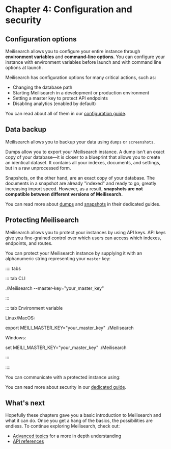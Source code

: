 # Chapter 4: Configuration and security

## Configuration options

Meilisearch allows you to configure your entire instance through **environment variables** and **command-line options**. You can configure your instance with environment variables before launch and with command line options at launch.

Meilisearch has configuration options for many critical actions, such as:

- Changing the database path
- Starting Meilisearch in a development or production environment
- Setting a master key to protect API endpoints
- Disabling analytics (enabled by default)

You can read about all of them in our [configuration guide](/reference/features/configuration.md).

## Data backup

Meilisearch allows you to backup your data using `dumps` or `screenshots`.

Dumps allow you to export your Meilisearch instance. A dump isn't an exact copy of your database—it is closer to a blueprint that allows you to create an identical dataset. It contains all your indexes, documents, and settings, but in a raw unprocessed form.

Snapshots, on the other hand, are an exact copy of your database. The documents in a snapshot are already "indexed" and ready to go, greatly increasing import speed. However, as a result, **snapshots are not compatible between different versions of Meilisearch.**

You can read more about [dumps](/reference/features/dumps.md) and [snapshots](/reference/features/snapshots.md) in their dedicated guides.

## Protecting Meilisearch

Meilisearch allows you to protect your instances by using API keys. API keys give you fine-grained control over which users can access which indexes, endpoints, and routes.

You can protect your Meilisearch instance by supplying it with an alphanumeric string representing your `master` key:

:::: tabs

::: tab CLI

./Meilisearch --master-key="your_master_key"

:::

::: tab Environment variable

Linux/MacOS:

export MEILI_MASTER_KEY="your_master_key"
./Meilisearch

Windows:

set MEILI_MASTER_KEY="your_master_key"
./Meilisearch

:::

::::

You can communicate with a protected instance using:

<CodeSamples id= getting_started_communicating_with_a_protected_instance />

You can read more about security in our [dedicated guide](/reference/features/authentication.md).

## What's next

Hopefully these chapters gave you a basic introduction to Meilisearch and what it can do. Once you get a hang of the basics, the possibilities are endless. To continue exploring Meilisearch, check out:

- [Advanced topics](/learn/advanced/README.md) for a more in depth understanding
- [API references](/reference/api/README.md)
